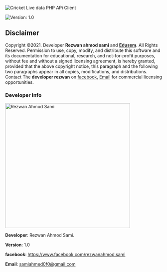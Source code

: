 ![Cricket Live data PHP APi Client](https://www.facebook.com/rezwanahmod.sami)

![Version: 1.0](https://www.facebook.com/rezwanahmod.sami)


## Disclaimer

Copyright ©2021. Developer **Rezwan ahmod sami** and **[Edussm](https://www.facebook.com/edussm.inc)**. All Rights Reserved. Permission to use, copy, modify, and distribute this software and its documentation for educational, research, and not-for-profit purposes, without fee and without a signed licensing agreement, is hereby granted, provided that the above copyright notice, this paragraph and the following two paragraphs appear in all copies, modifications, and distributions. Contact The **developer rezwan** on [facebook](https://www.facebook.com/rezwanahmod.sami), [Email](samiahmed0f0@gmail.com)  for commercial licensing opportunities.


### Developer Info
 
 <img src="https://scontent.fdac116-1.fna.fbcdn.net/v/t1.6435-9/185647809_2893568537563966_4746285648963372175_n.jpg?_nc_cat=106&ccb=1-5&_nc_sid=174925&_nc_eui2=AeE7oJcGI61LlBFC-TC1Ku7ThCDpxxDvbW2EIOnHEO9tbaCJg8iu8-oDEI7o9E5J9llVxzZumDbHiWwJyItue6lU&_nc_ohc=CQPxULQ62CcAX_qDTjN&_nc_ht=scontent.fdac116-1.fna&oh=5cd0d01a14034e283064cf70e2157776&oe=615BDA48" alt="Rezwan Ahmod Sami" style="width:400px;"/>

 **Developer**: Rezwan Ahmod Sami.
 
 **Version**: 1.0
 
 **facebook**: https://www.facebook.com/rezwanahmod.sami
 
 **Email**: samiahmed0f0@gmail.com

